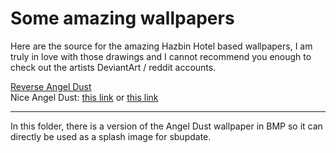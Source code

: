 # Some amazing wallpapers

Here are the source for the amazing Hazbin Hotel based wallpapers, I am truly in love with those drawings and I cannot recommend you enough to check out the artists DeviantArt / reddit accounts.

[Reverse Angel Dust](https://www.reddit.com/r/HazbinHotel/comments/klm07n/reverse_angeldust_i_think_their_name_would_be_tea/)  
Nice Angel Dust: [this link](https://www.deviantart.com/hunibunart/art/Angel-Boys-808544282) or [this link](https://twitter.com/ashnicholsart/status/1097575197928878080)

___

In this folder, there is a version of the Angel Dust wallpaper in BMP so it can directly be used as a splash image for sbupdate.
